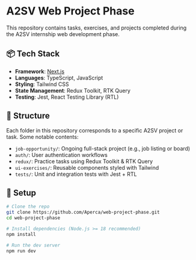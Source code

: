 # A2SV Web Project Phase

This repository contains tasks, exercises, and projects completed during the A2SV internship web development phase.

## 📦 Tech Stack

- **Framework**: [Next.js](https://nextjs.org/)
- **Languages**: TypeScript, JavaScript
- **Styling**: Tailwind CSS
- **State Management**: Redux Toolkit, RTK Query
- **Testing**: Jest, React Testing Library (RTL)

## 📁 Structure

Each folder in this repository corresponds to a specific A2SV project or task. Some notable contents:

- `job-opportunity/`: Ongoing full-stack project (e.g., job listing or board)
- `auth/`: User authentication workflows
- `redux/`: Practice tasks using Redux Toolkit & RTK Query
- `ui-exercises/`: Reusable components styled with Tailwind
- `tests/`: Unit and integration tests with Jest + RTL

## 🚀 Setup

```bash
# Clone the repo
git clone https://github.com/Aperca/web-project-phase.git
cd web-project-phase

# Install dependencies (Node.js >= 18 recommended)
npm install

# Run the dev server
npm run dev
